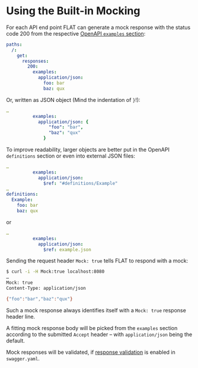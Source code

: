 # Using the Built-in Mocking

For each API end point FLAT can generate a mock response with the status code 200 from the respective
[OpenAPI `examples` section](https://swagger.io/docs/specification/2-0/adding-examples/#responses):

```yaml
paths:
  /:
    get:
      responses:
        200:
          examples:
            application/json:
              foo: bar
              baz: qux
```

Or, written as JSON object (Mind the indentation of `}`!):

```yaml
…
          examples:
            application/json: {
                "foo": "bar",
                "baz": "qux"
              }
```

To improve readability, larger objects are better put in the OpenAPI `definitions` section or even into external JSON files:

```yaml
…
          examples:
            application/json:
              $ref: "#definitions/Example"
…
definitions:
  Example:
    foo: bar
    baz: qux
```

or

```yaml
…
          examples:
            application/json:
              $ref: example.json

```

Sending the request header `Mock: true` tells FLAT to respond with a mock:

```bash
$ curl -i -H Mock:true localhost:8080
…
Mock: true
Content-Type: application/json

{"foo":"bar","baz":"qux"}
```

Such a mock response always identifies itself with a `Mock: true` response header line.

A fitting mock response body will be picked from the `examples` section according to the submitted `Accept` header – with `application/json` being the default.

Mock responses will be validated, if [response validation](/reference/OpenAPI/validation.md) is enabled in `swagger.yaml`.
